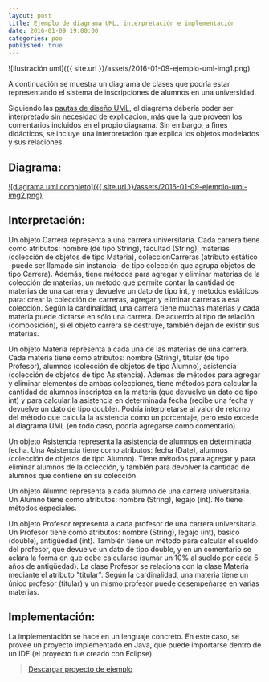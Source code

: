 ```yaml
---
layout: post
title: Ejemplo de diagrama UML, interpretación e implementación
date: 2016-01-09 19:00:00
categories: poo
published: true
---
```


![ilustración uml]({{ site.url }}/assets/2016-01-09-ejemplo-uml-img1.png)

A continuación se muestra un diagrama de clases que podría estar representando el sistema de inscripciones de alumnos en una universidad.

Siguiendo las [pautas de diseño UML](/poo/2016/01/09/correcto-diseno-oo.html), el diagrama debería poder ser interpretado sin necesidad de explicación, más que la que proveen los comentarios incluidos en el propio diagrama. Sin embargo, a fines didácticos, se incluye una interpretación que explica los objetos modelados y sus relaciones.


## Diagrama:

[![diagrama uml completo]({{ site.url }}/assets/2016-01-09-ejemplo-uml-img2.png)](/assets/2016-01-09-ejemplo-uml-img2.png)

## Interpretación:

Un objeto Carrera representa a una carrera universitaria. Cada carrera tiene como atributos: nombre (de tipo String), facultad (String), materias (colección de objetos de tipo Materia), coleccionCarreras (atributo estático -puede ser llamado sin instancia- de tipo colección que agrupa objetos de tipo Carrera). Además, tiene métodos para agregar y eliminar materias de la colección de materias, un método que permite contar la cantidad de materias de una carrera y devuelve un dato de tipo int, y métodos estáticos para: crear la colección de carreras, agregar y eliminar carreras a esa colección. Según la cardinalidad, una carrera tiene muchas materias y cada materia puede dictarse en sólo una carrera. De acuerdo al tipo de relación (composición), si el objeto carrera se destruye, también dejan de existir sus materias.

Un objeto Materia representa a cada una de las materias de una carrera. Cada materia tiene como atributos: nombre (String), titular (de tipo Profesor), alumnos (colección de objetos de tipo Alumno), asistencia (colección de objetos de tipo Asistencia). Además de métodos para agregar y eliminar elementos de ambas colecciones, tiene métodos para calcular la cantidad de alumnos inscriptos en la materia (que devuelve un dato de tipo int) y para calcular la asistencia en determinada fecha (recibe una fecha y devuelve un dato de tipo double). Podría interpretarse al valor de retorno del método que calcula la asistencia como un porcentaje, pero esto excede al diagrama UML (en todo caso, podría agregarse como comentario).

Un objeto Asistencia representa la asistencia de alumnos en determinada fecha. Una Asistencia tiene como atributos: fecha (Date), alumnos (colección de objetos de tipo Alumno). Tiene métodos para agregar y para eliminar alumnos de la colección, y también para devolver la cantidad de alumnos que contiene en su colección.

Un objeto Alumno representa a cada alumno de una carrera universitaria. Un Alumno tiene como atributos: nombre (String), legajo (int). No tiene métodos especiales.

Un objeto Profesor representa a cada profesor de una carrera universitaria. Un Profesor tiene como atributos: nombre (String), legajo (int), basico (double), antigüedad (int). También tiene un método para calcular el sueldo del profesor, que devuelve un dato de tipo double, y en un comentario se aclara la forma en que debe calcularse (sumar un 10% al sueldo por cada 5 años de antigüedad). La clase Profesor se relaciona con la clase Materia mediante el atributo "titular". Según la cardinalidad, una materia tiene un único profesor (titular) y un mismo profesor puede desempeñarse en varias materias.


## Implementación:

La implementación se hace en un lenguaje concreto. En este caso, se provee un proyecto implementado en Java, que puede importarse dentro de un IDE (el proyecto fue creado con Eclipse).

> [Descargar proyecto de ejemplo](/assets/2016-01-09-ejemplo-uml-proyecto.zip)
